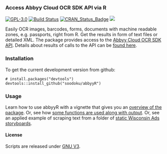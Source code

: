 ### Access Abbyy Cloud OCR SDK API via R

[![GPL-3.0](http://img.shields.io/:license-gpl-blue.svg)](http://opensource.org/licenses/GPL-3.0)
[![Build Status](https://travis-ci.org/soodoku/abbyyR.svg?branch=master)](https://travis-ci.org/soodoku/abbyyR)
[![CRAN_Status_Badge](http://www.r-pkg.org/badges/version/abbyyR)](http://cran.r-project.org/web/packages/abbyyR)
![](http://cranlogs.r-pkg.org/badges/abbyyR)

Easily OCR images, barcodes, forms, documents with machine readable zones, e.g. passports, right from R. Get the results in form of text files or detailed XML.
The package provides access to the [Abbyy Cloud OCR SDK API](http://ocrsdk.com/). Details about results of calls to the API can be [found here](http://ocrsdk.com/documentation/specifications/status-codes/).

### Installation

To get the current development version from github:

```{r install}
# install.packages("devtools")
devtools::install_github("soodoku/abbyyR")
```

### Usage

Learn how to use abbyyR with a vignette that gives you an [overview of the package](vignettes/Overview_of_abbyyR.md). Or, see how [some functions are used along with output](vignettes/abbyyR_example.md). Or, see an applied example of scraping text from a folder of [static Wisconsin Ads storyboards](vignettes/wiscads.md).

#### License
Scripts are released under [GNU V3](http://www.gnu.org/licenses/gpl-3.0.en.html).
